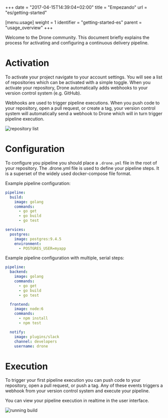+++
date = "2017-04-15T14:39:04+02:00"
title = "Empezando"
url = "es/getting-started"

[menu.usage]
  weight = 1
  identifier = "getting-started-es"
  parent = "usage_overview"
+++

Welcome to the Drone community. This document briefly explains the process for activating and configuring a continuous delivery pipeline.

# Activation

To activate your project navigate to your account settings. You will see a list of repositories which can be activated with a simple toggle. When you activate your repository, Drone automatically adds webhooks to your version control system (e.g. GitHub).

Webhooks are used to trigger pipeline executions. When you push code to your repository, open a pull request, or create a tag, your version control system will automatically send a webhook to Drone which will in turn trigger pipeline execution.

![repository list](/images/drone_repo_list.png)

# Configuration

To configure you pipeline you should place a `.drone.yml` file in the root of your repository. The .drone.yml file is used to define your pipeline steps. It is a superset of the widely used docker-compose file format.

Example pipeline configuration:

```yaml
pipeline:
  build:
    image: golang
    commands:
      - go get
      - go build
      - go test

services:
  postgres:
    image: postgres:9.4.5
    environment:
      - POSTGRES_USER=myapp
```

Example pipeline configuration with multiple, serial steps:

```yaml
pipeline:
  backend:
    image: golang
    commands:
      - go get
      - go build
      - go test

  frontend:
    image: node:6
    commands:
      - npm install
      - npm test

  notify:
    image: plugins/slack
    channel: developers
    username: drone
```

# Execution

To trigger your first pipeline execution you can push code to your repository, open a pull request, or push a tag. Any of these events triggers a webhook from your version control system and execute your pipeline.

You can view your pipeline execution in realtime in the user interface.

![running build](/images/drone_build_running.png)

